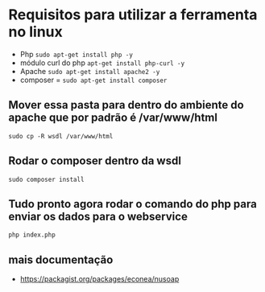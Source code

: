 # Requisitos para utilizar a ferramenta no linux
 - Php     `sudo apt-get install php -y`
 - módulo curl do php  `apt-get install php-curl -y`
 - Apache   `sudo apt-get install apache2 -y`
 - composer = `sudo apt-get install composer`


 ## Mover essa pasta para dentro do ambiente do apache que por padrão é /var/www/html

  `sudo cp -R wsdl /var/www/html`

 ## Rodar o composer dentro da wsdl
  `sudo composer install`

## Tudo pronto agora rodar o comando do php para enviar os dados para o webservice

`php index.php`


## mais documentação
 - https://packagist.org/packages/econea/nusoap